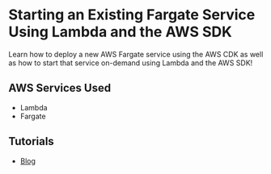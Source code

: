 # Starting an Existing Fargate Service Using Lambda and the AWS SDK

Learn how to deploy a new AWS Fargate service using the AWS CDK as well as how to start that service on-demand using Lambda and the AWS SDK!

## AWS Services Used

- Lambda
- Fargate

## Tutorials

- [Blog](https://conermurphy.com/blog/start-existing-fargate-service-lambda-aws-sdk)
